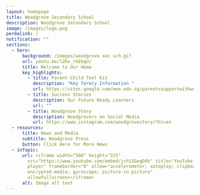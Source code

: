 ```yaml
---
layout: homepage
title: Woodgrove Secondary School
description: Woodgrove Secondary School
image: /images/logo.png
permalink: /
notification: ""
sections:
  - hero:
      background: /images/woodgrove sec sch.gif
      url: youtu.be/lZKe_rkEGgU/
      title: Welcome to Our Home
      key_highlights:
        - title: Parent-Child Tool Kit
          description: "Key Termly Information "
          url: https://sites.google.com/moe.edu.sg/parentssupportwithwoodgrovesec/home
        - title: Success Stories
          description: Our Future Ready Learners
          url: ""
        - title: Woodgrove Story
          description: Woodgrovers on Social Media
          url: https://www.instagram.com/woodgrovestory/?hl=en
  - resources:
      title: News and Media
      subtitle: Woodgrove Press
      button: Click Here for More News
  - infopic:
      url: <iframe width="560" height="315"
        src="https://www.youtube.com/embed/jch15GegDdk" title="YouTube video
        player" frameborder="0" allow="accelerometer; autoplay; clipboard-write;
        encrypted-media; gyroscope; picture-in-picture"
        allowfullscreen></iframe>
      alt: Image alt text
---
```

